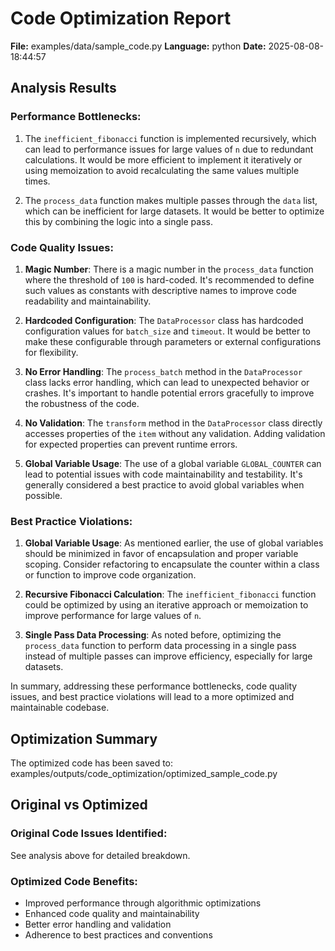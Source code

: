 # Code Optimization Report

**File:** examples/data/sample_code.py
**Language:** python
**Date:** 2025-08-08-18:44:57

## Analysis Results

### Performance Bottlenecks:
1. The `inefficient_fibonacci` function is implemented recursively, which can lead to performance issues for large values of `n` due to redundant calculations. It would be more efficient to implement it iteratively or using memoization to avoid recalculating the same values multiple times.

2. The `process_data` function makes multiple passes through the `data` list, which can be inefficient for large datasets. It would be better to optimize this by combining the logic into a single pass.

### Code Quality Issues:
1. **Magic Number**: There is a magic number in the `process_data` function where the threshold of `100` is hard-coded. It's recommended to define such values as constants with descriptive names to improve code readability and maintainability.

2. **Hardcoded Configuration**: The `DataProcessor` class has hardcoded configuration values for `batch_size` and `timeout`. It would be better to make these configurable through parameters or external configurations for flexibility.

3. **No Error Handling**: The `process_batch` method in the `DataProcessor` class lacks error handling, which can lead to unexpected behavior or crashes. It's important to handle potential errors gracefully to improve the robustness of the code.

4. **No Validation**: The `transform` method in the `DataProcessor` class directly accesses properties of the `item` without any validation. Adding validation for expected properties can prevent runtime errors.

5. **Global Variable Usage**: The use of a global variable `GLOBAL_COUNTER` can lead to potential issues with code maintainability and testability. It's generally considered a best practice to avoid global variables when possible.

### Best Practice Violations:
1. **Global Variable Usage**: As mentioned earlier, the use of global variables should be minimized in favor of encapsulation and proper variable scoping. Consider refactoring to encapsulate the counter within a class or function to improve code organization.

2. **Recursive Fibonacci Calculation**: The `inefficient_fibonacci` function could be optimized by using an iterative approach or memoization to improve performance for large values of `n`.

3. **Single Pass Data Processing**: As noted before, optimizing the `process_data` function to perform data processing in a single pass instead of multiple passes can improve efficiency, especially for large datasets.

In summary, addressing these performance bottlenecks, code quality issues, and best practice violations will lead to a more optimized and maintainable codebase.

## Optimization Summary

The optimized code has been saved to: examples/outputs/code_optimization/optimized_sample_code.py

## Original vs Optimized

### Original Code Issues Identified:
See analysis above for detailed breakdown.

### Optimized Code Benefits:
- Improved performance through algorithmic optimizations
- Enhanced code quality and maintainability
- Better error handling and validation
- Adherence to best practices and conventions